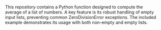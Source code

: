 This repository contains a Python function designed to compute the average of a list of numbers.  A key feature is its robust handling of empty input lists, preventing common ZeroDivisionError exceptions. The included example demonstrates its usage with both non-empty and empty lists.